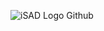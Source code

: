 ![iSAD Logo Github](https://github.com/sirx2713/Blu_Receipt_D2/assets/122817303/d40a9495-0e65-4b4d-9b08-2e3a8bf005c7)
